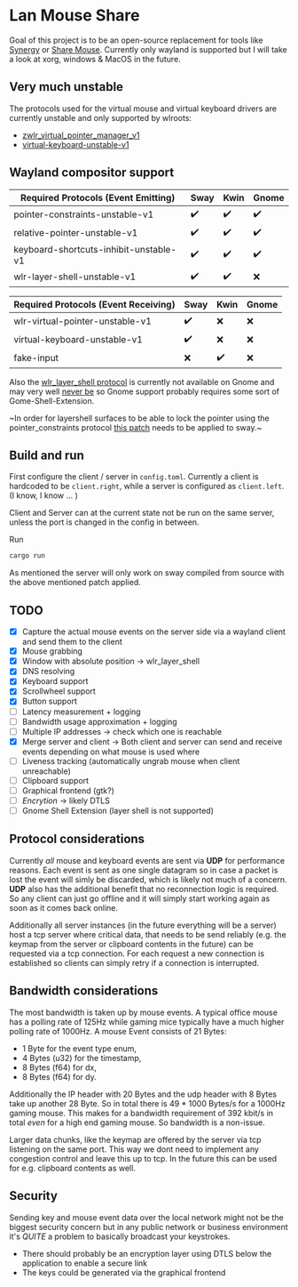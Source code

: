 # Lan Mouse Share
Goal of this project is to be an open-source replacement for tools like [Synergy](https://symless.com/synergy) or [Share Mouse](https://www.sharemouse.com/de/).
Currently only wayland is supported but I will take a look at xorg, windows & MacOS in the future.

## Very much unstable
The protocols used for the virtual mouse and virtual keyboard drivers are currently unstable and only supported by wlroots:
- [zwlr\_virtual\_pointer\_manager\_v1](wlr-virtual-pointer-unstable-v1)
- [virtual-keyboard-unstable-v1](https://wayland.app/protocols/virtual-keyboard-unstable-v1)

## Wayland compositor support
|  Required Protocols  (Event Emitting)  | Sway               | Kwin                 | Gnome                |
|----------------------------------------|--------------------|----------------------|----------------------|
| pointer-constraints-unstable-v1        | :heavy_check_mark: | :heavy_check_mark:   | :heavy_check_mark:   |
| relative-pointer-unstable-v1           | :heavy_check_mark: | :heavy_check_mark:   | :heavy_check_mark:   |
| keyboard-shortcuts-inhibit-unstable-v1 | :heavy_check_mark: | :heavy_check_mark:   | :heavy_check_mark:   |
| wlr-layer-shell-unstable-v1            | :heavy_check_mark: | :heavy_check_mark:   | :x:                  |

|  Required Protocols  (Event Receiving) | Sway               | Kwin                 | Gnome                |
|----------------------------------------|--------------------|----------------------|----------------------|
| wlr-virtual-pointer-unstable-v1        | :heavy_check_mark: | :x:                  | :x:                  |
| virtual-keyboard-unstable-v1           | :heavy_check_mark: | :x:                  | :x:                  |
| fake-input                             | :x:                | :heavy_check_mark:   | :x:                  |



Also the [wlr_layer_shell protocol](https://wayland.app/protocols/wlr-layer-shell-unstable-v1) is currently not available on Gnome and may very well [never be](https://gitlab.gnome.org/GNOME/gnome-shell/-/issues/1141) so Gnome support probably requires some sort of Gome-Shell-Extension.

~In order for layershell surfaces to be able to lock the pointer using the pointer\_constraints protocol [this patch](https://github.com/swaywm/sway/pull/7178) needs to be applied to sway.~

## Build and run
First configure the client / server in `config.toml`.
Currently a client is hardcoded to be `client.right`, while a server is configured as `client.left`.
(I know, I know ... )

Client and Server can at the current state not be run on the same server, unless the port is changed in the config in between.

Run
```sh
cargo run
```


As mentioned the server will only work on sway compiled from source with the above mentioned patch applied.

## TODO
- [x] Capture the actual mouse events on the server side via a wayland client and send them to the client
- [x] Mouse grabbing
- [x] Window with absolute position -> wlr\_layer\_shell
- [x] DNS resolving
- [x] Keyboard support
- [x] Scrollwheel support
- [x] Button support
- [ ] Latency measurement + logging
- [ ] Bandwidth usage approximation + logging
- [ ] Multiple IP addresses -> check which one is reachable
- [x] Merge server and client -> Both client and server can send and receive events depending on what mouse is used where
- [ ] Liveness tracking (automatically ungrab mouse when client unreachable)
- [ ] Clipboard support
- [ ] Graphical frontend (gtk?)
- [ ] *Encrytion* -> likely DTLS
- [ ] Gnome Shell Extension (layer shell is not supported)

## Protocol considerations
Currently *all* mouse and keyboard events are sent via **UDP** for performance reasons.
Each event is sent as one single datagram so in case a packet is lost the event will simly be discarded, which is likely not much of a concern.
**UDP** also has the additional benefit that no reconnection logic is required.
So any client can just go offline and it will simply start working again as soon as it comes back online.

Additionally all server instances (in the future everything will be a server) host a tcp server where critical data, that needs to be send reliably (e.g. the keymap from the server or clipboard contents in the future) can be requested via a tcp connection.
For each request a new connection is established so clients can simply retry if a connection is interrupted.

## Bandwidth considerations
The most bandwidth is taken up by mouse events. A typical office mouse has a polling rate of 125Hz
while gaming mice typically have a much higher polling rate of 1000Hz.
A mouse Event consists of 21 Bytes:
- 1 Byte for the event type enum,
- 4 Bytes (u32) for the timestamp,
- 8 Bytes (f64) for dx,
- 8 Bytes (f64) for dy.

Additionally the IP header with 20 Bytes and the udp header with 8 Bytes take up another 28 Byte.
So in total there is 49 * 1000 Bytes/s for a 1000Hz gaming mouse.
This makes for a bandwidth requirement of 392 kbit/s in total _even_ for a high end gaming mouse.
So bandwidth is a non-issue.

Larger data chunks, like the keymap are offered by the server via tcp listening on the same port.
This way we dont need to implement any congestion control and leave this up to tcp.
In the future this can be used for e.g. clipboard contents as well.


## Security
Sending key and mouse event data over the local network might not be the biggest security concern but in any public network or business environment it's *QUITE* a problem to basically broadcast your keystrokes.
- There should probably be an encryption layer using DTLS below the application to enable a secure link
- The keys could be generated via the graphical frontend

